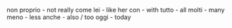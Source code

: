 non proprio - not really
come lei - like her
con - with
tutto - all
molti - many
meno - less
anche - also / too
oggi - today
